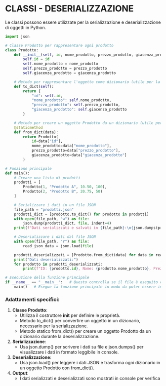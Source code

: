 # CLASSI - DESERIALIZZAZIONE

Le classi possono essere utilizzate per la serializzazione e deserializzazione di oggetti in Python.

```python  
import json

# Classe Prodotto per rappresentare ogni prodotto  
class Prodotto:  
    def __init__(self, id, nome_prodotto, prezzo_prodotto, giacenza_prodotto):  
        self.id = id  
        self.nome_prodotto = nome_prodotto  
        self.prezzo_prodotto = prezzo_prodotto  
        self.giacenza_prodotto = giacenza_prodotto

    # Metodo per rappresentare l'oggetto come dizionario (utile per la serializzazione)  
    def to_dict(self):  
        return {  
            "id": self.id,  
            "nome_prodotto": self.nome_prodotto,  
            "prezzo_prodotto": self.prezzo_prodotto,  
            "giacenza_prodotto": self.giacenza_prodotto  
        }

    # Metodo per creare un oggetto Prodotto da un dizionario (utile per la deserializzazione)  
    @staticmethod  
    def from_dict(data):  
        return Prodotto(  
            id=data["id"],  
            nome_prodotto=data["nome_prodotto"],  
            prezzo_prodotto=data["prezzo_prodotto"],  
            giacenza_prodotto=data["giacenza_prodotto"]  
        )

# Funzione principale  
def main():  
    # Creare una lista di prodotti  
    prodotti = [  
        Prodotto(1, "Prodotto A", 10.50, 100),  
        Prodotto(2, "Prodotto B", 20.75, 50)  
    ]

    # Serializzare i dati in un file JSON  
    file_path = "prodotti.json"  
    prodotti_dict = [prodotto.to_dict() for prodotto in prodotti]  
    with open(file_path, "w") as file:  
        json.dump(prodotti_dict, file, indent=4)  
    print(f"Dati serializzati e salvati in {file_path}:\n{json.dumps(prodotti_dict, indent=4)}\n")

    # Deserializzare i dati dal file JSON  
    with open(file_path, "r") as file:  
        read_json_data = json.load(file)

    prodotti_deserializzati = [Prodotto.from_dict(data) for data in read_json_data]  
    print("Dati deserializzati:")  
    for prodotto in prodotti_deserializzati:  
        print(f"ID: {prodotto.id}, Nome: {prodotto.nome_prodotto}, Prezzo: {prodotto.prezzo_prodotto}, Giacenza: {prodotto.giacenza_prodotto}")

# Esecuzione della funzione principale  
if __name__ == "__main__":   # Questo controlla se il file è eseguito come script principale (entry point)
    main()   # Esegue la funzione principale in modo da poter essere importato in altri script
```

### **Adattamenti specifici:**

1. **Classe Prodotto**:  
   * Utilizza il costruttore __init__ per definire le proprietà.  
   * Metodo to_dict() per convertire un oggetto in un dizionario, necessario per la serializzazione.  
   * Metodo statico from_dict() per creare un oggetto Prodotto da un dizionario durante la deserializzazione.  
2. **Serializzazione**:  
   * Usa json.dump() per scrivere i dati su file e json.dumps() per visualizzare i dati in formato leggibile in console.  
3. **Deserializzazione**:  
   * Usa json.load() per leggere i dati JSON e trasforma ogni dizionario in un oggetto Prodotto con from_dict().  
4. **Output**:  
   * I dati serializzati e deserializzati sono mostrati in console per verifica